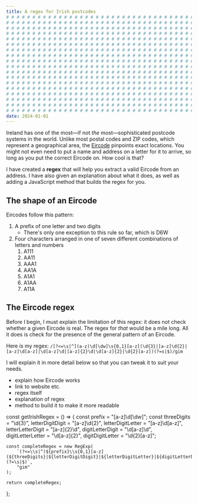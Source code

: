 ```yaml
---
title: A regex for Irish postcodes
# # # # # # # # # # # # # # # # # # # # # # # # # # # # # # # # # # # # # # # #
# # # # # # # # # # # # # # # # # # # # # # # # # # # # # # # # # # # # # # # #
# # # # # # # # # # # # # # # # # # # # # # # # # # # # # # # # # # # # # # # #
# # # # # # # # # # # # # # # # # # # # # # # # # # # # # # # # # # # # # # # #
# # # # # # # # # # # # # # # # # # # # # # # # # # # # # # # # # # # # # # # #
# # # # # # # # # # # # # # # # # # # # # # # # # # # # # # # # # # # # # # # #
# # # # # # # # # # # # # # # # # # # # # # # # # # # # # # # # # # # # # # # #
# # # # # # # # # # # # # # # # # # # # # # # # # # # # # # # # # # # # # # # #
# # # # # # # # # # # # # # # # # # # # # # # # # # # # # # # # # # # # # # # #
# # # # # # # # # # # # # # # # # # # # # # # # # # # # # # # # # # # # # # # #
# # # # # # # # # # # # # # # # # # # # # # # # # # # # # # # # # # # # # # # #
# # # # # # # # # # # # # # # # # # # # # # # # # # # # # # # # # # # # # # # #
# # # # # # # # # # # # # # # # # # # # # # # # # # # # # # # # # # # # # # # #
# # # # # # # # # # # # # # # # # # # # # # # # # # # # # # # # # # # # # # # #
# # # # # # # # # # # # # # # # # # # # # # # # # # # # # # # # # # # # # # # #
# # # # # # # # # # # # # # # # # # # # # # # # # # # # # # # # # # # # # # # #
# # # # # # # # # # # # # # # # # # # # # # # # # # # # # # # # # # # # # # # #
# # # # # # # # # # # # # # # # # # # # # # # # # # # # # # # # # # # # # # # #
date: 2024-01-01
---
```


Ireland has one of the most&mdash;if not _the_ most&mdash;sophisticated postcode systems in the world. Unlike most postal codes and ZIP codes, which represent a geographical area, the [Eircode](https://www.eircode.ie/) pinpoints exact locations. You might not even need to put a name and address on a letter for it to arrive, so long as you put the correct Eircode on. How cool is that?

I have created a **regex** that will help you extract a valid Eircode from an address. I have also given an explanation about what it does, as well as adding a JavaScript method that builds the regex for you.

## The shape of an Eircode

Eircodes follow this pattern:

1. A prefix of one letter and two digits
   - There's only one exception to this rule so far, which is D6W
2. Four characters arranged in one of seven different combinations of letters and numbers
   1. A111
   2. AA11
   3. AAA1
   4. AA1A
   5. A1A1
   6. A1AA
   7. A11A

## The Eircode regex

Before I begin, I must explain the limitation of this regex: it does not check whether a given Eircode is real. The regex for _that_ would be a mile long. All it does is check for the presence of the general pattern of an Eircode.

Here is my regex:
`/[?<=\s|^](a-z)\d[\dw]\s{0,1}[a-z](\d{3}|[a-z]\d{2}|[a-z]\d[a-z]|\d[a-z]\d|[a-z]{2}\d|\d[a-z]{2}|\d{2}[a-z])(?=s|$)/gim`

I will explain it in more detail below so that you can tweak it to suit your needs.

- explain how Eircode works
- link to website etc.
- regex itself
- explanation of regex
- method to build it to make it more readable

 const getIrishRegex = () => {
    const prefix = "[a-z]\\d[\\dw]";
    const threeDigits = "\\d{3}",
        letterDigitDigit = "[a-z]\\d{2}",
        letterDigitLetter = "[a-z]\\d[a-z]",
        letterLetterDigit = "[a-z]{2}\\d",
        digitLetterDigit = "\\d[a-z]\\d",
        digitLetterLetter = "\\d[a-z]{2}",
        digitDigitLetter = "\\d{2}[a-z]";

    const completeRegex = new RegExp(
        `(?<=\\s|^)${prefix}\\s{0,1}[a-z](${threeDigits}|${letterDigitDigit}|${letterDigitLetter}|${digitLetterDigit}|${letterLetterDigit}|${digitLetterLetter}|${digitDigitLetter})(?=\s|$)`,
        "gim"
    );

    return completeRegex;
};

